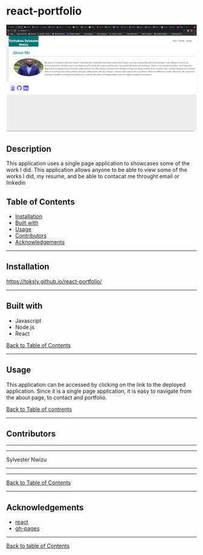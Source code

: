 # react-portfolio
![Screenshot of react portfolio](src/assets/images/readme-image.png)

## Description

This application uses a single page application to showcases some of the work I did. This application allows anyone to be able to view some of the works I did, my resume, and be able to contacat me throught email or linkedin

## Table of Contents

- [Installation](#installation)
- [Built with](#built-with)
- [Usage](#usage)
- [Contributors](#contributors)
- [Acknowledgements](#acknowledgements)

---

## Installation

https://toksly.github.io/react-portfolio/

---

## Built with

- Javascript
- Node.js
- React


[Back to Table of Contents](#table-of-contents)

---

## Usage

This application can be accessed by clicking on the link to the deployed application. Since it is a single page application, it is easy to navigate from the about page, to contact and portfolio.

[Back to Table of contrents](#table-of-contents)

---

## Contributors

---
---

Sylvester Nwizu

---
---

[Back to Table of Contents](#table-of-contents)

---

## Acknowledgements

- [react](https://reactjs.org/)
- [gh-pages](https://www.npmjs.com/package/gh-pages)

---

[Back to table of Contents](#table-of-contents)
